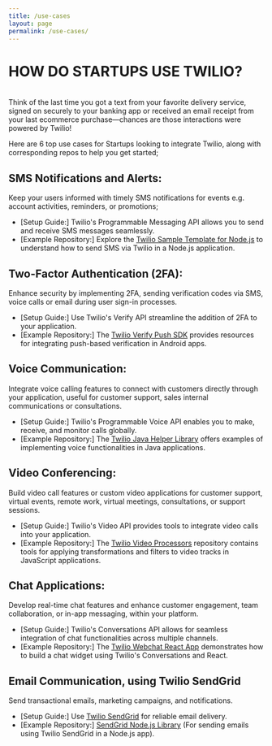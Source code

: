 ```yaml
---
title: /use-cases
layout: page
permalink: /use-cases/
---
```


# HOW DO STARTUPS USE TWILIO?

<br />Think of the last time you got a text from your favorite delivery service, signed on securely to your banking app or received an email receipt from your last ecommerce purchase—chances are those interactions were powered by Twilio! 

Here are 6 top use cases for Startups looking to integrate Twilio, along with corresponding repos to help you get started;

## SMS Notifications and Alerts:

Keep your users informed with timely SMS notifications for events e.g. account activities, reminders, or promotions;

- [Setup Guide:] Twilio's Programmable Messaging API allows you to send and receive SMS messages seamlessly.
- [Example Repository:] Explore the [Twilio Sample Template for Node.js](https://github.com/twilio-labs/sample-template-nodejs) to understand how to send SMS via Twilio in a Node.js application.

## Two-Factor Authentication (2FA):

Enhance security by implementing 2FA, sending verification codes via SMS, voice calls or email during user sign-in processes.

- [Setup Guide:] Use Twilio's Verify API streamline the addition of 2FA to your application.
- [Example Repository:] The [Twilio Verify Push SDK](https://github.com/twilio/twilio-verify-android) provides resources for integrating push-based verification in Android apps.

## Voice Communication:

Integrate voice calling features to connect with customers directly through your application, useful for customer support, sales internal communications or consultations.

- [Setup Guide:] Twilio's Programmable Voice API enables you to make, receive, and monitor calls globally.
- [Example Repository:] The [Twilio Java Helper Library](https://github.com/twilio/twilio-java) offers examples of implementing voice functionalities in Java applications.

## Video Conferencing:

Build video call features or custom video applications for customer support, virtual events, remote work, virtual meetings, consultations, or support sessions.

- [Setup Guide:] Twilio's Video API provides tools to integrate video calls into your application.
- [Example Repository:] The [Twilio Video Processors](https://github.com/twilio/twilio-video-processors-js) repository contains tools for applying transformations and filters to video tracks in JavaScript applications.

## Chat Applications:

Develop real-time chat features and enhance customer engagement, team collaboration, or in-app messaging, within your platform.

- [Setup Guide:] Twilio's Conversations API allows for seamless integration of chat functionalities across multiple channels.
- [Example Repository:] The [Twilio Webchat React App](https://github.com/twilio/twilio-webchat-react-app) demonstrates how to build a chat widget using Twilio's Conversations and React.

## Email Communication, using Twilio SendGrid

Send transactional emails, marketing campaigns, and notifications.

- [Setup Guide:] Use [Twilio SendGrid](https://sendgrid.com/) for reliable email delivery.
- [Example Repository:] [SendGrid Node.js Library](https://github.com/sendgrid/sendgrid-nodejs) (For sending emails using Twilio SendGrid in a Node.js app).
